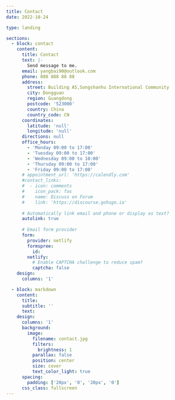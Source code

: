 ```yaml
---
title: Contact
date: 2022-10-24

type: landing

sections:
  - block: contact
    content:
      title: Contact
      text: |-
        Send message to me.
      email: yangbai90@outlook.com
      phone: 888 888 88 88
      address:
        street: Building A5,Songshanhu International Community
        city: Dongguan
        region: Guangdong
        postcode: '523000'
        country: China
        country_code: CN
      coordinates:
        latitude: 'null'
        longitude: 'null'
      directions: null
      office_hours:
        - 'Monday 09:00 to 17:00'
        - 'Tuesday 09:00 to 17:00'
        - 'Wednesday 09:00 to 10:00'
        - 'Thursday 09:00 to 17:00'
        - 'Friday 09:00 to 17:00'
      # appointment_url: 'https://calendly.com'
      #contact_links:
      #  - icon: comments
      #    icon_pack: fas
      #    name: Discuss on Forum
      #    link: 'https://discourse.gohugo.io'
    
      # Automatically link email and phone or display as text?
      autolink: true
    
      # Email form provider
      form:
        provider: netlify
        formspree:
          id:
        netlify:
          # Enable CAPTCHA challenge to reduce spam?
          captcha: false
    design:
      columns: '1'

  - block: markdown
    content:
      title:
      subtitle: ''
      text:
    design:
      columns: '1'
      background:
        image: 
          filename: contact.jpg
          filters:
            brightness: 1
          parallax: false
          position: center
          size: cover
          text_color_light: true
      spacing:
        padding: ['20px', '0', '20px', '0']
      css_class: fullscreen
---
```

